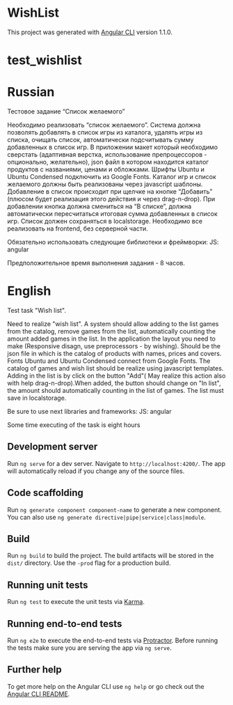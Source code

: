 # WishList

This project was generated with [Angular CLI](https://github.com/angular/angular-cli) version 1.1.0.

# test_wishlist

# Russian

Тестовое задание “Список желаемого”

Необходимо реализовать “список желаемого”. Система должна позволять добавлять в список игры из каталога, удалять игры из списка, очищать список, автоматически подсчитывать сумму добавленных в список игр.
В приложении макет который необходимо сверстать (адаптивная верстка, использование препроцессоров - опционально, желательно), json файл в котором находится каталог продуктов с названиями, ценами и обложками. Шрифты Ubuntu и Ubuntu Condensed подключить из Google Fonts.
Каталог игр и список желаемого должны быть реализованы через javascript шаблоны. 
Добавление в список происходит при щелчке на кнопке “Добавить” (плюсом будет реализация этого действия и через drag-n-drop). При добавлении кнопка должна смениться на “В списке”, должна автоматически пересчитаться итоговая сумма добавленных в список игр. Список должен сохраняться в localstorage. 
Необходимо все реализовать на frontend, без серверной части.

Обязательно использовать следующие библиотеки и фреймворки:
JS: angular

Предположительное время выполнения задания - 8 часов.

# English 

Test task "Wish list".

Need to realize "wish list". A system should allow adding to the list games from the catalog, remove games from the list, automatically counting the amount added games in the list.
In the application the layout you need to make (Responsive disagn, use preprocessors - by wishing). Should be the json file in which is the catalog of products with names, prices and covers. Fonts Ubuntu and Ubuntu Condensed connect from Google Fonts.
The catalog of games and wish list should be realize using javascript templates.
Adding in the list is by click on the button "Add"( May realize this action also with help drag-n-drop).When added, the button should change on "In list", the amount should automatically counting in the list of games. The list must save in localstorage.

Be sure to use next libraries and frameworks:
JS: angular

Some time executing of the task is eight hours

## Development server

Run `ng serve` for a dev server. Navigate to `http://localhost:4200/`. The app will automatically reload if you change any of the source files.

## Code scaffolding

Run `ng generate component component-name` to generate a new component. You can also use `ng generate directive|pipe|service|class|module`.

## Build

Run `ng build` to build the project. The build artifacts will be stored in the `dist/` directory. Use the `-prod` flag for a production build.

## Running unit tests

Run `ng test` to execute the unit tests via [Karma](https://karma-runner.github.io).

## Running end-to-end tests

Run `ng e2e` to execute the end-to-end tests via [Protractor](http://www.protractortest.org/).
Before running the tests make sure you are serving the app via `ng serve`.

## Further help

To get more help on the Angular CLI use `ng help` or go check out the [Angular CLI README](https://github.com/angular/angular-cli/blob/master/README.md).
